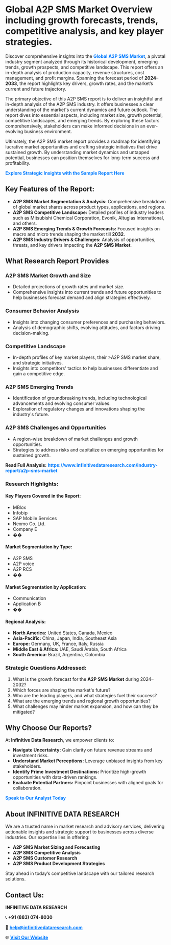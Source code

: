 <h1>Global A2P SMS Market Overview including growth forecasts, trends, competitive analysis, and key player strategies.</h1>
<p>
Discover comprehensive insights into the 
<a href="https://www.infinitivedataresearch.com/industry-report/a2p-sms-market" rel="dofollow" style="color: #007BFF; text-decoration: none;"><strong>Global A2P SMS Market</strong></a>, a pivotal industry segment analyzed through its historical development, emerging trends, growth prospects, and competitive landscape. This report offers an in-depth analysis of production capacity, revenue structures, cost management, and profit margins. Spanning the forecast period of <strong>2024–2033</strong>, the report highlights key drivers, growth rates, and the market’s current and future trajectory.
</p>
<p>
The primary objective of this A2P SMS report is to deliver an insightful and in-depth analysis of the A2P SMS industry. It offers businesses a clear understanding of the market's current dynamics and future outlook. The report dives into essential aspects, including market size, growth potential, competitive landscapes, and emerging trends. By exploring these factors comprehensively, stakeholders can make informed decisions in an ever-evolving business environment.
</p>
<p>
Ultimately, the A2P SMS market report provides a roadmap for identifying lucrative market opportunities and crafting strategic initiatives that drive sustained growth. By understanding market dynamics and untapped potential, businesses can position themselves for long-term success and profitability.
</p>
<p>
<a href="https://www.infinitivedataresearch.com/request-sample/reportId=109642" style="color: #007BFF; text-decoration: none;"><strong>Explore Strategic Insights with the Sample Report Here</strong></a>
</p>

<h2>Key Features of the Report:</h2>
<ul>
<li><strong>A2P SMS Market Segmentation & Analysis:</strong> Comprehensive breakdown of global market shares across product types, applications, and regions.</li>
<li><strong>A2P SMS Competitive Landscape:</strong> Detailed profiles of industry leaders such as Mitsubishi Chemical Corporation, Evonik, Altuglas International, and others.</li>
<li><strong>A2P SMS Emerging Trends & Growth Forecasts:</strong> Focused insights on macro and micro trends shaping the market till <strong>2032</strong>.</li>
<li><strong>A2P SMS Industry Drivers & Challenges:</strong> Analysis of opportunities, threats, and key drivers impacting the <strong>A2P SMS Market</strong>.</li>
</ul>

<h2>What Research Report Provides</h2>
<h3>A2P SMS Market Growth and Size</h3>
<ul>
<li>Detailed projections of growth rates and market size.</li>
<li>Comprehensive insights into current trends and future opportunities to help businesses forecast demand and align strategies effectively.</li>
</ul>

<h3>Consumer Behavior Analysis</h3>
<ul>
<li>Insights into changing consumer preferences and purchasing behaviors.</li>
<li>Analysis of demographic shifts, evolving attitudes, and factors driving decision-making.</li>
</ul>

<h3>Competitive Landscape</h3>
<ul>
<li>In-depth profiles of key market players, their >A2P SMS market share, and strategic initiatives.</li>
<li>Insights into competitors' tactics to help businesses differentiate and gain a competitive edge.</li>
</ul>

<h3>A2P SMS Emerging Trends</h3>
<ul>
<li>Identification of groundbreaking trends, including technological advancements and evolving consumer values.</li>
<li>Exploration of regulatory changes and innovations shaping the industry's future.</li>
</ul>

<h3>A2P SMS Challenges and Opportunities</h3>
<ul>
<li>A region-wise breakdown of market challenges and growth opportunities.</li>
<li>Strategies to address risks and capitalize on emerging opportunities for sustained growth.</li>
</ul>
<p><strong>Read Full Analysis:</strong> <a href="https://www.infinitivedataresearch.com/industry-report/a2p-sms-market" rel="dofollow" style="color: #007BFF; text-decoration: none;"><strong>https://www.infinitivedataresearch.com/industry-report/a2p-sms-market</strong></a></p>
<h3>Research Highlights:</h3>
<h4>Key Players Covered in the Report:</h4>
<ul><li>MBlox</li><li>Infobip</li><li>SAP Mobile Services</li><li>Nexmo Co. Ltd.</li><li>Company E</li><li>��</li></ul>
<h4>Market Segmentation by Type:</h4>
<ul><li>A2P SMS</li><li>A2P voice</li><li>A2P RCS</li><li>��</li></ul>
<h4>Market Segmentation by Application:</h4>
<ul><li>Communication</li><li>Application B</li><li>��</li></ul>

<h4>Regional Analysis:</h4>
<ul>
<li><strong>North America:</strong> United States, Canada, Mexico</li>
<li><strong>Asia-Pacific:</strong> China, Japan, India, Southeast Asia</li>
<li><strong>Europe:</strong> Germany, UK, France, Italy, Russia</li>
<li><strong>Middle East & Africa:</strong> UAE, Saudi Arabia, South Africa</li>
<li><strong>South America:</strong> Brazil, Argentina, Colombia</li>
</ul>

<h3>Strategic Questions Addressed:</h3>
<ol>
<li>What is the growth forecast for the <strong>A2P SMS Market</strong> during 2024–2032?</li>
<li>Which forces are shaping the market's future?</li>
<li>Who are the leading players, and what strategies fuel their success?</li>
<li>What are the emerging trends and regional growth opportunities?</li>
<li>What challenges may hinder market expansion, and how can they be mitigated?</li>
</ol>

<h2>Why Choose Our Reports?</h2>
<p>At <strong>Infinitive Data Research</strong>, we empower clients to:</p>
<ul>
<li><strong>Navigate Uncertainty:</strong> Gain clarity on future revenue streams and investment risks.</li>
<li><strong>Understand Market Perceptions:</strong> Leverage unbiased insights from key stakeholders.</li>
<li><strong>Identify Prime Investment Destinations:</strong> Prioritize high-growth opportunities with data-driven rankings.</li>
<li><strong>Evaluate Potential Partners:</strong> Pinpoint businesses with aligned goals for collaboration.</li>
</ul>
<p><a href="https://www.infinitivedataresearch.com/industry-report/a2p-sms-market" rel="dofollow" style="color: #007BFF; text-decoration: none;"><strong>Speak to Our Analyst Today</strong></a></p>

<h2>About INFINITIVE DATA RESEARCH</h2>
<p>We are a trusted name in market research and advisory services, delivering actionable insights and strategic support to businesses across diverse industries. Our expertise lies in offering:</p>
<ul>
<li><strong>A2P SMS Market Sizing and Forecasting</strong></li>
<li><strong>A2P SMS Competitive Analysis</strong></li>
<li><strong>A2P SMS Customer Research</strong></li>
<li><strong>A2P SMS Product Development Strategies</strong></li>
</ul>
<p>Stay ahead in today’s competitive landscape with our tailored research solutions.</p>

<h2>Contact Us:</h2>
<p><strong>INFINITIVE DATA RESEARCH</strong></p>
<p>📞 <strong>+91 (883) 074-8030</strong></p>
<p>📧 <strong><a href="mailto:help@infinitivedataresearch.com" style="color: #007BFF;">help@infinitivedataresearch.com</a></strong></p>
<p>🌐 <strong><a href="https://www.infinitivedataresearch.com" rel="dofollow" style="color: #007BFF;">Visit Our Website</a></strong></p>